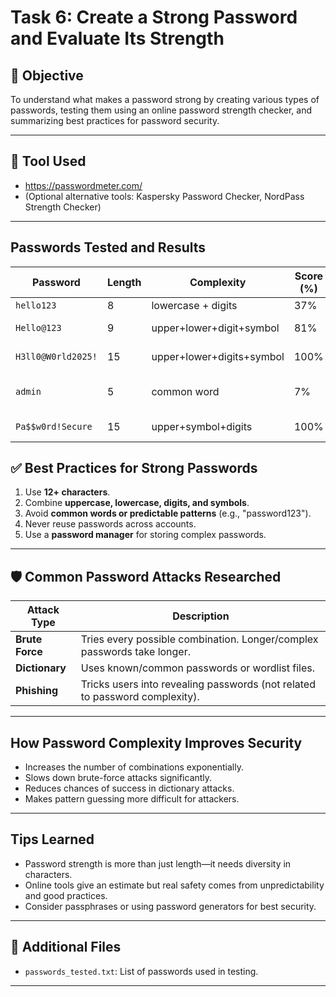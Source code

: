 # Task 6: Create a Strong Password and Evaluate Its Strength

## 🎯 Objective
To understand what makes a password strong by creating various types of passwords, testing them using an online password strength checker, and summarizing best practices for password security.

---

## 🔧 Tool Used
- https://passwordmeter.com/
- (Optional alternative tools: Kaspersky Password Checker, NordPass Strength Checker)

---

## Passwords Tested and Results

| Password          | Length | Complexity              | Score (%) | Feedback from Tool |
|-------------------|--------|--------------------------|-----------|---------------------|
| `hello123`        | 8      | lowercase + digits       | 37%       | weak     |
| `Hello@123`       | 9      | upper+lower+digit+symbol | 81%       | very strong   |
| `H3ll0@W0rld2025!`| 15     | upper+lower+digits+symbol| 100%       | Very Strong              |
| `admin`           | 5      | common word              | 7%       | Very weak, common   |
| `Pa$$w0rd!Secure` | 15     | upper+symbol+digits      | 100%       | Very Strong              |




## ✅ Best Practices for Strong Passwords

1. Use **12+ characters**.
2. Combine **uppercase, lowercase, digits, and symbols**.
3. Avoid **common words or predictable patterns** (e.g., "password123").
4. Never reuse passwords across accounts.
5. Use a **password manager** for storing complex passwords.

---

## 🛡️ Common Password Attacks Researched

| Attack Type      | Description                                                                 |
|------------------|-----------------------------------------------------------------------------|
| **Brute Force**  | Tries every possible combination. Longer/complex passwords take longer.     |
| **Dictionary**   | Uses known/common passwords or wordlist files.                              |
| **Phishing**     | Tricks users into revealing passwords (not related to password complexity). |

---

## How Password Complexity Improves Security

- Increases the number of combinations exponentially.
- Slows down brute-force attacks significantly.
- Reduces chances of success in dictionary attacks.
- Makes pattern guessing more difficult for attackers.

---

## Tips Learned

- Password strength is more than just length—it needs diversity in characters.
- Online tools give an estimate but real safety comes from unpredictability and good practices.
- Consider passphrases or using password generators for best security.

---

## 📎 Additional Files

- `passwords_tested.txt`: List of passwords used in testing.

---

